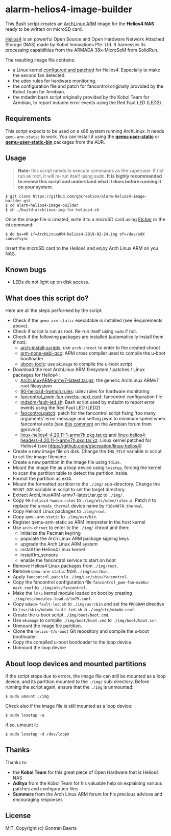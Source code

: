 # alarm-helios4-image-builder

This Bash script creates an [ArchLinux ARM](https://archlinuxarm.org/) image for the **Helios4 NAS** ready to be written on microSD card.

[Helios4](https://kobol.io/helios4/) is an powerful Open Source and Open Hardware Network Attached Storage (NAS) made by Kobol Innovations Pte. Ltd. It harnesses its processing capabilities from the ARMADA 38x-MicroSoM from SolidRun.

The resulting image file contains:
* a Linux kernel [configured and patched](https://github.com/gbcreation/linux-helios4) for Helios4. Especially to make the second fan detected.
* the udev rules for hardware monitoring.
* the configuration file and patch for fancontrol originally provided by the Kobol Team for Armbian.
* the mdadm bash script originally provided by the Kobol Team for Armbian, to report mdadm error events using the Red Faut LED (LED2).

## Requirements

This script expects to be used on a x86 system running ArchLinux. It needs `qemu-arm-static` to work. You can install it using the **[qemu-user-static](https://aur.archlinux.org/packages/qemu-user-static/)** or **[qemu-user-static-bin](https://aur.archlinux.org/packages/qemu-user-static-bin/)** packages from the AUR.

## Usage

> **Note:** this script needs to execute commands as the superuser. If not run as root, it will re-run itself using sudo. **It is highly recommanded to review this script and understand what it does before running it on your system.**

```
$ git clone https://github.com/gbcreation/alarm-helios4-image-builder.git
$ cd alarm-helios4-image-builder
$ sh ./build-archlinux-img-for-helios4.sh
```

Once the image file is created, write it to a microSD card using [Etcher](http://etcher.io) or the `dd` command:

```
$ dd bs=4M if=ArchLinuxARM-helios4-2019-02-24.img of=/dev/sdX conv=fsync
```

Insert the microSD card to the Helios4 and enjoy Arch Linux ARM on you NAS.

## Known bugs

* LEDs do not light up on disk access.

## What does this script do?

Here are all the steps performed by the script:

* Check if the `qemu-arm-static` executable is installed (see Requirements above).
* Check if script is run as root. Re-run itself using `sudo` if not.
* Check if the following packages are installed (automatically install them if not):
    * [arch-install-scripts](https://www.archlinux.org/packages/extra/any/arch-install-scripts/): use `arch-chroot` to enter to the created chroot
    * [arm-none-eabi-gcc](https://www.archlinux.org/packages/community/x86_64/arm-none-eabi-gcc/): ARM cross compiler used to compile the u-boot bootloader
    * [uboot-tools](https://www.archlinux.org/packages/community/x86_64/uboot-tools/): use `mkimage` to compile the u-boot script
* Download the root ArchLinux ARM filesystem / patches / Linux packages for Helios4 :
    * [ArchLinuxARM-armv7-latest.tar.gz](http://os.archlinuxarm.org/os/ArchLinuxARM-armv7-latest.tar.gz): the generic ArchLinux ARMv7 root filesystem
    * [90-helios4-hwmon.rules](https://raw.githubusercontent.com/armbian/build/master/packages/bsp/helios4/90-helios4-hwmon.rules): udev rules for hardware monitoring
    * [fancontrol_pwm-fan-mvebu-next.conf](https://raw.githubusercontent.com/armbian/build/master/packages/bsp/helios4/fancontrol_pwm-fan-mvebu-next.conf): fancontrol configuration file
    * [mdadm-fault-led.sh](https://raw.githubusercontent.com/armbian/build/master/packages/bsp/helios4/mdadm-fault-led.sh): Bash script used by mdadm to report error events using the Red Faut LED (LED2)
    * [fancontrol.patch](https://raw.githubusercontent.com/helios-4/build/helios4/packages/bsp/helios4/fancontrol.patch): patch for the fancontrol script fixing 'too many arguments' error message and setting pwm to minimum speed when fancontrol exits (see [this comment](https://forum.armbian.com/topic/6033-helios4-support/?page=2&tab=comments#comment-49490) on the Armbian forum from gprovost).
    * [linux-helios4-4.20.11-1-armv7h.pkg.tar.xz](https://github.com/gbcreation/linux-helios4/releases/download/4.20.11-1/linux-helios4-4.20.11-1-armv7h.pkg.tar.xz) and [linux-helios4-headers-4.20.11-1-armv7h.pkg.tar.xz](https://github.com/gbcreation/linux-helios4/releases/download/4.20.11-1/linux-helios4-headers-4.20.11-1-armv7h.pkg.tar.xz): Linux kernel patched for Helios4 (see https://github.com/gbcreation/linux-helios4)
* Create a new image file on disk. Change the `ÌMG_FILE` variable in script to set the image filename.
* Create a new partition in the image file using `fdisk`.
* Mount the image file as a loop device using `losetup`, forcing the kernel to scan the partition table to detect the partition inside.
* Format the partition as ext4.
* Mount the formatted partition to the `./img/` sub-directory. Change the `MOUNT_DIR` variable in script to set the target directory.
* Extract ArchLinuxARM-armv7-latest.tar.gz to `./img/`.
* Copy `90-helios4-hwmon.rules` to `./img/etc/udev/rules.d`. Patch it to replace the `armada_thermal` device name by `f10e4078.thermal`.
* Copy Helios4 Linux packages to `./img/root`.
* Copy `qemu-arm-static` to `./img/usr/bin`.
* Register qemu-arm-static as ARM interpreter in the host kernel
* Use `arch-chroot` to enter to the `./img/` chroot and then:
    * initialize the Pacman keyring
    * populate the Arch Linux ARM package signing keys
    * upgrade the Arch Linux ARM system
    * install the Helios4 Linux kernel
    * install lm_sensors
    * enable the fancontrol service to start on boot
* Remove Helios4 Linux packages from `./img/root`.
* Remove `qemu-arm-static` from `./img/usr/bin`.
* Apply `fancontrol.patch` to `./img/usr/sbin/fancontrol`.
* Copy the fancontrol configuration file `fancontrol_pwm-fan-mvebu-next.conf` to `./img/etc/fancontrol`.
* Make the `lm75` kernel module loaded on boot by creating `./img/etc/modules-load.d/lm75.conf`.
* Copy `mdadm-fault-led.sh` to `./img/usr/bin` and set the `PROGRAM` directive to `/usr/sbin/mdadm-fault-led.sh` in `./img/etc/mdadm.conf`.
* Create the u-boot script `./img/boot/boot.cmd`.
* Use `mkimage` to compile `./img/boot/boot.cmd` to `./img/boot/boot.scr`.
* Unmount the image file partition.
* Clone the `helios-4/u-boot` Git repository and compile the u-boot bootloader.
* Copy the compiled u-boot bootloader to the loop device.
* Unmount the loop device

## About loop devices and mounted partitions

If the script stops due to errors, the image file can still be mounted as a loop device, and its partition mounted to the `./img/` sub-directory. Before running the script again, ensure that the `./img` is unmounted:

```
$ sudo umount ./img
```

Check also if the image file is still mounted as a loop device:

```
$ sudo losetup -a
```

If so, umount it:

```
$ sudo losetup -d /dev/loopX
```

## Thanks

Thanks to:

* the **Kobol Team** for this great piece of Open Hardware that is Helios4 NAS
* **Aditya** from the Kobol Team for his valuable help on explaining various patches and configuration files
* **Summers** from the Arch Linux ARM forum for his precious advices and encouraging responses

## License

MIT. Copyright (c) Gontran Baerts
